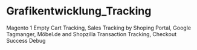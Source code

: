 # Grafikentwicklung_Tracking
Magento 1 Empty Cart Tracking, Sales Tracking by Shoping Portal, Google Tagmanger, Möbel.de and Shopzilla Transaction Tracking, Checkout Success Debug
